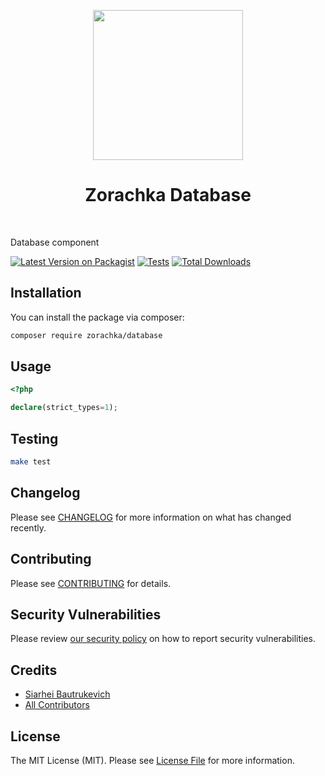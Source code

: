 <p align="center">
    <a href="https://github.com/zorachka" target="_blank">
        <img src="https://avatars0.githubusercontent.com/u/86768962" height="240px">
    </a>
    <h1 align="center">Zorachka Database</h1>
    <br>
</p>

Database component


[![Latest Version on Packagist](https://img.shields.io/packagist/v/zorachka/database.svg?style=flat-square)](https://packagist.org/packages/zorachka/database)
[![Tests](https://github.com/zorachka/database/actions/workflows/run-tests.yml/badge.svg?branch=main)](https://github.com/zorachka/database/actions/workflows/run-tests.yml)
[![Total Downloads](https://img.shields.io/packagist/dt/zorachka/database.svg?style=flat-square)](https://packagist.org/packages/zorachka/database)
## Installation

You can install the package via composer:

```bash
composer require zorachka/database
```

## Usage

```php
<?php

declare(strict_types=1);

```

## Testing

```bash
make test
```

## Changelog

Please see [CHANGELOG](CHANGELOG.md) for more information on what has changed recently.

## Contributing

Please see [CONTRIBUTING](.github/CONTRIBUTING.md) for details.

## Security Vulnerabilities

Please review [our security policy](../../security/policy) on how to report security vulnerabilities.

## Credits

- [Siarhei Bautrukevich](https://github.com/bautrukevich)
- [All Contributors](../../contributors)

## License

The MIT License (MIT). Please see [License File](LICENSE.md) for more information.
